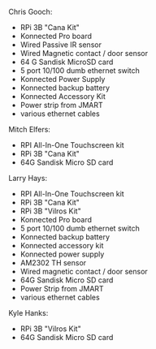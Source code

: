 Chris Gooch:
- RPi 3B "Cana Kit"
- Konnected Pro board
- Wired Passive IR sensor
- Wired Magnetic contact / door sensor
- 64 G Sandisk MicroSD card
- 5 port 10/100 dumb ethernet switch
- Konnected Power Supply
- Konnected backup battery
- Konnected Accessory Kit
- Power strip from JMART
- various ethernet cables


Mitch Elfers:
- RPI All-In-One Touchscreen kit
- RPi 3B "Cana Kit"
- 64G Sandisk Micro SD card


Larry Hays:
- RPI All-In-One Touchscreen kit
- RPi 3B "Cana Kit"
- RPi 3B "Vilros Kit"
- Konnected Pro board
- 5 port 10/100 dumb ethernet switch
- Konnected backup battery
- Konnected accessory kit
- Konnected power supply
- AM2302 TH sensor
- Wired magnetic contact / door sensor
- 64G Sandisk Micro SD card
- Power Strip from JMART
- various ethernet cables



Kyle Hanks:
- RPi 3B "Vilros Kit"
- 64G Sandisk Micro SD card
